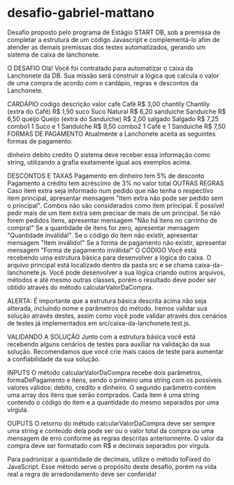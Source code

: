 # desafio-gabriel-mattano
Desafio proposto pelo programa de Estágio START DB, sob a premissa de completar a estrutura de um código Javascript e complementá-lo afim de atender as demais premissas dos testes automatizados, gerando um sistema de caixa de lanchonete.

O DESAFIO
Olá! Você foi contratado para automatizar o caixa da Lanchonete da DB. Sua missão será construir a lógica que calcula o valor de uma compra de acordo com o cardápio, regras e descontos da Lanchonete.

CARDÁPIO
codigo	descrição	valor
cafe	Café	R$ 3,00
chantily	Chantily (extra do Café)	R$ 1,50
suco	Suco Natural	R$ 6,20
sanduiche	Sanduíche	R$ 6,50
queijo	Queijo (extra do Sanduíche)	R$ 2,00
salgado	Salgado	R$ 7,25
combo1	1 Suco e 1 Sanduíche	R$ 9,50
combo2	1 Café e 1 Sanduíche	R$ 7,50
FORMAS DE PAGAMENTO
Atualmente a Lanchonete aceita as seguintes formas de pagamento:

dinheiro
debito
credito
O sistema deve receber essa informação como string, utilizando a grafia exatamente igual aos exemplos acima.

DESCONTOS E TAXAS
Pagamento em dinheiro tem 5% de desconto
Pagamento a crédito tem acréscimo de 3% no valor total
OUTRAS REGRAS
Caso item extra seja informado num pedido que não tenha o respectivo item principal, apresentar mensagem "Item extra não pode ser pedido sem o principal".
Combos não são considerados como item principal.
É possível pedir mais de um item extra sem precisar de mais de um principal.
Se não forem pedidos itens, apresentar mensagem "Não há itens no carrinho de compra!"
Se a quantidade de itens for zero, apresentar mensagem "Quantidade inválida!".
Se o código do item não existir, apresentar mensagem "Item inválido!"
Se a forma de pagamento não existir, apresentar mensagem "Forma de pagamento inválida!"
O CÓDIGO
Você está recebendo uma estrutura básica para desenvolver a lógica do caixa. O arquivo principal está localizado dentro da pasta src e se chama caixa-da-lanchonete.js. Você pode desenvolver a sua lógica criando outros arquivos, métodos e até mesmo outras classes, porém o resultado deve poder ser obtido através do método calcularValorDaCompra.

ALERTA: É importante que a estrutura básica descrita acima não seja alterada, incluindo nome e parâmetros do método. Iremos validar sua solução através destes, assim como você pode validar através dos cenários de testes já implementados em src/caixa-da-lanchonete.test.js.

VALIDANDO A SOLUÇÃO
Junto com a estrutura básica você está recebendo alguns cenários de testes para auxiliar na validação da sua solução. Recomendamos que você crie mais casos de teste para aumentar a confiabilidade da sua solução. 

INPUTS
O método calcularValorDaCompra recebe dois parâmetros, formaDePagamento e itens, sendo o primeiro uma string com os possíveis valores válidos: debito, credito e dinheiro. O segundo parâmetro contém uma array dos itens que serão comprados. Cada item é uma string contendo o código do item e a quantidade do mesmo separados por uma vírgula. 

OUPUTS
O retorno do método calcularValorDaCompra deve ser sempre uma string e conteúdo dela pode ser ou o valor total da compra ou uma mensagem de erro conforme as regras descritas anteriormente. O valor da compra deve ser formatado com R$ e decimais separados por vírgula.

Para padronizar a quantidade de decimais, utilize o método toFixed do JavaScript. Esse método serve o propósito deste desafio, porém na vida real a regra de arredondamento deve ser conferida!


